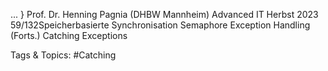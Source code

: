 ...
}
Prof. Dr. Henning Pagnia (DHBW Mannheim) Advanced IT Herbst 2023 59/132Speicherbasierte Synchronisation Semaphore
Exception Handling (Forts.)
Catching Exceptions

   Tags & Topics:
   #Catching